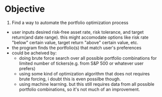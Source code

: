 # Objective

1. Find a way to automate the portfolio optimization process
- user inputs desired risk-free asset rate, risk tolerance, and target return(and date range). this might accomodate options like risk rate "below" certain value, target return "above" certain value, etc.
- the program finds the portfolio(s) that match user's preferences
- could be acheived by:
    - doing brute force search over all possible portfolio combinations for limited number of tickers(e.g. from S&P 500 or whatever user prefers)
    - using some kind of optimization algorithm that does not requires brute forcing, i doubt this is even possilbe though.
    - using machine learning. but this still requires data from all possible portfolio combinations, so it's not much of an improvement.
